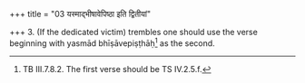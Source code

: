 +++
title = "03 यस्माद्भीषावेपिष्ठा इति द्वितीयां"

+++
3. (If the dedicated victim) trembles one should use the verse beginning with yasmād bhīṣāvepiṣṭhāḥ[^1] as the second.  


[^1]: TB III.7.8.2. The first verse should be TS IV.2.5.f.
